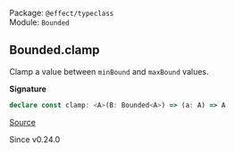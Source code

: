 Package: `@effect/typeclass`<br />
Module: `Bounded`<br />

## Bounded.clamp

Clamp a value between `minBound` and `maxBound` values.

**Signature**

```ts
declare const clamp: <A>(B: Bounded<A>) => (a: A) => A
```

[Source](https://github.com/Effect-TS/effect/tree/main/packages/typeclass/src/Bounded.ts#L60)

Since v0.24.0